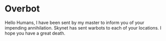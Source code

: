 # Overbot

Hello Humans, I have been sent by my master to inform you of your impending annihilation.
Skynet has sent warbots to each of your locations.
I hope you have a great death.
